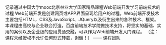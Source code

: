 记录通过中国大学mooc北京林业大学国家精品课程Web前端开发学习前端技术的过程
Web前端开发是创建网页或APP界面呈现给用户的过程。Web前端开发技术主要包括HTML，CSS及JavaScript、JQuery以及衍生出来的各种技术、框架。本课程由高校与企业联合打造，百度前端技术学院做技术支持，将坚实的基础、实用的案例以及企业级的应用贯通交融，可以作为Web前端开发入门课程。 （注：课程未经授权不允许任何形式转载，谢谢！）
—— 课程团队
